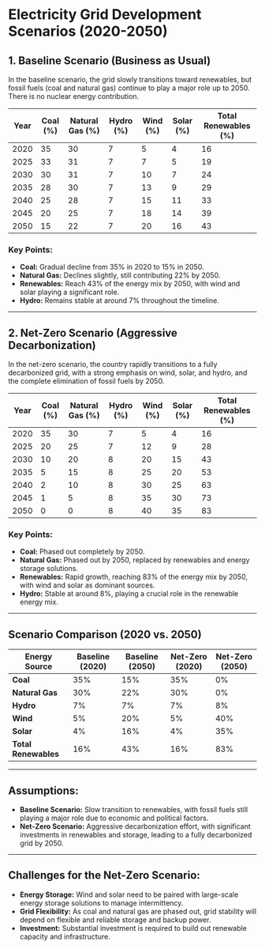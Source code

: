 # Electricity Grid Development Scenarios (2020-2050)

## 1. Baseline Scenario (Business as Usual)

In the baseline scenario, the grid slowly transitions toward renewables, but fossil fuels (coal and natural gas) continue to play a major role up to 2050. There is no nuclear energy contribution.

| Year  | Coal (%) | Natural Gas (%) | Hydro (%) | Wind (%) | Solar (%) | Total Renewables (%) |
|-------|----------|-----------------|-----------|----------|-----------|----------------------|
| 2020  | 35       | 30              | 7         | 5        | 4         | 16                   |
| 2025  | 33       | 31              | 7         | 7        | 5         | 19                   |
| 2030  | 30       | 31              | 7         | 10       | 7         | 24                   |
| 2035  | 28       | 30              | 7         | 13       | 9         | 29                   |
| 2040  | 25       | 28              | 7         | 15       | 11        | 33                   |
| 2045  | 20       | 25              | 7         | 18       | 14        | 39                   |
| 2050  | 15       | 22              | 7         | 20       | 16        | 43                   |

### Key Points:
- **Coal:** Gradual decline from 35% in 2020 to 15% in 2050.
- **Natural Gas:** Declines slightly, still contributing 22% by 2050.
- **Renewables:** Reach 43% of the energy mix by 2050, with wind and solar playing a significant role.
- **Hydro:** Remains stable at around 7% throughout the timeline.

---

## 2. Net-Zero Scenario (Aggressive Decarbonization)

In the net-zero scenario, the country rapidly transitions to a fully decarbonized grid, with a strong emphasis on wind, solar, and hydro, and the complete elimination of fossil fuels by 2050.

| Year  | Coal (%) | Natural Gas (%) | Hydro (%) | Wind (%) | Solar (%) | Total Renewables (%) |
|-------|----------|-----------------|-----------|----------|-----------|----------------------|
| 2020  | 35       | 30              | 7         | 5        | 4         | 16                   |
| 2025  | 20       | 25              | 7         | 12       | 9         | 28                   |
| 2030  | 10       | 20              | 8         | 20       | 15        | 43                   |
| 2035  | 5        | 15              | 8         | 25       | 20        | 53                   |
| 2040  | 2        | 10              | 8         | 30       | 25        | 63                   |
| 2045  | 1        | 5               | 8         | 35       | 30        | 73                   |
| 2050  | 0        | 0               | 8         | 40       | 35        | 83                   |

### Key Points:
- **Coal:** Phased out completely by 2050.
- **Natural Gas:** Phased out by 2050, replaced by renewables and energy storage solutions.
- **Renewables:** Rapid growth, reaching 83% of the energy mix by 2050, with wind and solar as dominant sources.
- **Hydro:** Stable at around 8%, playing a crucial role in the renewable energy mix.

---

## Scenario Comparison (2020 vs. 2050)

| Energy Source   | Baseline (2020) | Baseline (2050) | Net-Zero (2020) | Net-Zero (2050) |
|-----------------|-----------------|-----------------|-----------------|-----------------|
| **Coal**        | 35%             | 15%             | 35%             | 0%              |
| **Natural Gas** | 30%             | 22%             | 30%             | 0%              |
| **Hydro**       | 7%              | 7%              | 7%              | 8%              |
| **Wind**        | 5%              | 20%             | 5%              | 40%             |
| **Solar**       | 4%              | 16%             | 4%              | 35%             |
| **Total Renewables** | 16%         | 43%             | 16%             | 83%             |

---

## Assumptions:
- **Baseline Scenario:** Slow transition to renewables, with fossil fuels still playing a major role due to economic and political factors.
- **Net-Zero Scenario:** Aggressive decarbonization effort, with significant investments in renewables and storage, leading to a fully decarbonized grid by 2050.

---

## Challenges for the Net-Zero Scenario:
- **Energy Storage:** Wind and solar need to be paired with large-scale energy storage solutions to manage intermittency.
- **Grid Flexibility:** As coal and natural gas are phased out, grid stability will depend on flexible and reliable storage and backup power.
- **Investment:** Substantial investment is required to build out renewable capacity and infrastructure.
